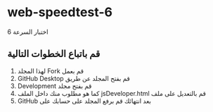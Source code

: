 # web-speedtest-6

6 اختبار السرعة

## قم باتباع الخطوات التالية

1. لهذا المجلد Fork قم بعمل
2. GitHub Desktop قم بفتح المجلد عن طريق
3. Development قم بفتح مجلد
4. كما هو مطلوب منك داخل الملف jsDeveloper.html قم بالتعديل على ملف
5. GitHub بعد انتهائك قم برفع المجلد على حسابك على

